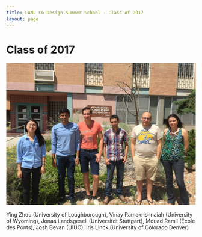 ```yaml
---
title: LANL Co-Design Summer School - Class of 2017
layout: page
---
```

# Class of 2017
![](images/coss_17_students.jpg)

Ying Zhou (University of Loughborough), Vinay Ramakrishnaiah (University of Wyoming), Jonas Landsgesell (Universitdt Stuttgart), Mouad Ramil (Ecole des Ponts), Josh Bevan (UIUC), Iris Linck (University of Colorado Denver)

